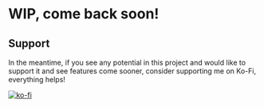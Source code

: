 # WIP, come back soon!

## Support

In the meantime, if you see any potential in this project and would like to support it and see features come sooner, consider supporting me on Ko-Fi, everything helps!

[![ko-fi](https://ko-fi.com/img/githubbutton_sm.svg)](https://ko-fi.com/S6S2ALW2Z)